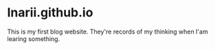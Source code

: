 # Inarii.github.io
This is my first blog website. They're records of my thinking when I'am learing something.